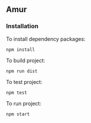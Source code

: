 ## Amur

### Installation

To install dependency packages:

```
npm install
```

To build project:

```
npm run dist
```

To test project:

```
npm test
```

To run project:

```
npm start
```
